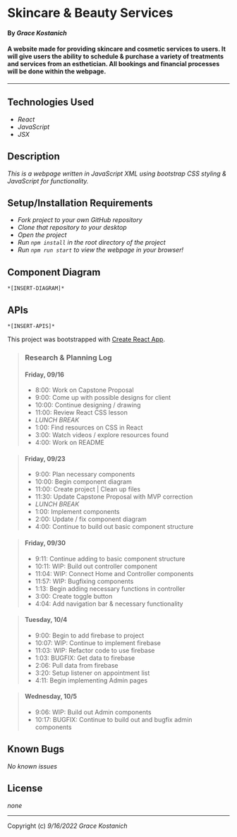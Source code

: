 # Skincare & Beauty Services

#### By _**Grace Kostanich**_    


#### A website made for providing skincare and cosmetic services to users. It will give users the ability to schedule & purchase a variety of treatments and services from an esthetician. All bookings and financial processes will be done within the webpage.

---

## Technologies Used

* _React_
* _JavaScript_
* _JSX_

## Description

_This is a webpage written in JavaScript XML using bootstrap CSS styling & JavaScript for functionality._


## Setup/Installation Requirements

* _Fork project to your own GitHub repository_ 
* _Clone that repository to your desktop_
* _Open the project_
* _Run `npm install` in the root directory of the project_
* _Run `npm run start` to view the webpage in your browser!_

## Component Diagram

`*[INSERT-DIAGRAM]*`

## APIs

`*[INSERT-APIS]*`
   

This project was bootstrapped with [Create React App](https://github.com/facebook/create-react-app).


> ### Research & Planning Log
> 
> #### Friday, 09/16
> * 8:00: Work on Capstone Proposal
> * 9:00: Come up with possible designs for client
> * 10:00: Continue designing / drawing
> * 11:00: Review React CSS lesson
> * _LUNCH BREAK_
> * 1:00: Find resources on CSS in React
> * 3:00: Watch videos / explore resources found
> * 4:00: Work on README

> #### Friday, 09/23
> * 9:00: Plan necessary components
> * 10:00: Begin component diagram
> * 11:00: Create project | Clean up files
> * 11:30: Update Capstone Proposal with MVP correction
> * _LUNCH BREAK_
> * 1:00: Implement components 
> * 2:00: Update / fix component diagram
> * 4:00: Continue to build out basic component structure 

> #### Friday, 09/30
> * 9:11: Continue adding to basic component structure 
> * 10:11: WIP: Build out controller component
> * 11:04: WIP: Connect Home and Controller components
> * 11:57: WIP: Bugfixing components
> * 1:13: Begin adding necessary functions in controller
> * 3:00: Create toggle button
> * 4:04: Add navigation bar & necessary functionality  

> #### Tuesday, 10/4
> * 9:00: Begin to add firebase to project
> * 10:07: WIP: Continue to implement firebase
> * 11:03: WIP: Refactor code to use firebase
> * 1:03: BUGFIX: Get data to firebase
> * 2:06: Pull data from firebase
> * 3:20: Setup listener on appointment list
> * 4:11: Begin implementing Admin pages

> #### Wednesday, 10/5
> * 9:06: WIP: Build out Admin components 
> * 10:17: BUGFIX: Continue to build out and bugfix admin components

## Known Bugs

_No known issues_

## License

_none_

---

Copyright (c) _9/16/2022_ _Grace Kostanich_
